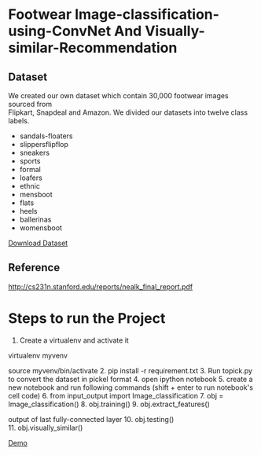 # Footwear Image-classification-using-ConvNet And Visually-similar-Recommendation

## Dataset
We created our own dataset which contain 30,000 footwear images sourced from  
Flipkart, Snapdeal and Amazon. We divided our datasets into twelve class labels.

* sandals-floaters
* slippers­flipflop 
* sneakers 
* sports 
* formal 
* loafers 
* ethnic
* mens­boot
* flats 
* heels 
* ballerinas 
* womens­boot 

[Download Dataset](https://www.dropbox.com/sh/uqvjq31b0k65e15/AAAcYcJXRlMJPf32W7AofSBGa?dl=0)

## Reference
http://cs231n.stanford.edu/reports/nealk_final_report.pdf

# Steps to run the Project
1. Create a virtualenv and activate it
  
  virtualenv myvenv 
  
  source myvenv/bin/activate 
2. pip install -r requirement.txt
3. Run topick.py to convert the dataset in pickel format
4. open ipython notebook 
5. create a new notebook and run following commands (shift + enter to run notebook's cell code)
6. from input_output import Image_classification
7. obj =  Image_classification()
8. obj.training()
9. obj.extract_features()

  output of last fully-connected layer
10. obj.testing()  
11. obj.visually_similar()

[Demo](https://github.com/ahsankamal/Image-classification-using-ConvNet/blob/master/Demo.ipynb)
